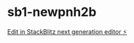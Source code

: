 # sb1-newpnh2b

[Edit in StackBlitz next generation editor ⚡️](https://stackblitz.com/~/github.com/Avi52022/sb1-newpnh2b)